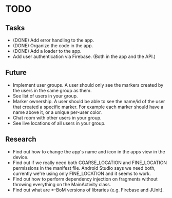 # TODO

## Tasks

- (DONE) Add error handling to the app.
- (DONE) Organize the code in the app.
- (DONE) Add a loader to the app.
- Add user authentication via Firebase. (Both in the app and the API.)

## Future

- Implement user groups. A user should only see the markers created by the users in the same group
  as them.
- See list of users in your group.
- Marker ownership. A user should be able to see the name/id of the user that created a specific
  marker. For example each marker should have a name above it, or a unique per-user color.
- Chat room with other users in your group.
- See live locations of all users in your group.

## Research

- Find out how to change the app's name and icon in the apps view in the device.
- Find out if we really need both COARSE_LOCATION and FINE_LOCATION permissions in the manifest
  file. Android Studio says we need both, currently we're using only FINE_LOCATION and it seems to
  work.
- Find out how to perform dependency injection on fragments without throwing everything on the
  MainActivity class.
- Find out what are *-BoM versions of libraries (e.g. Firebase and JUnit).
